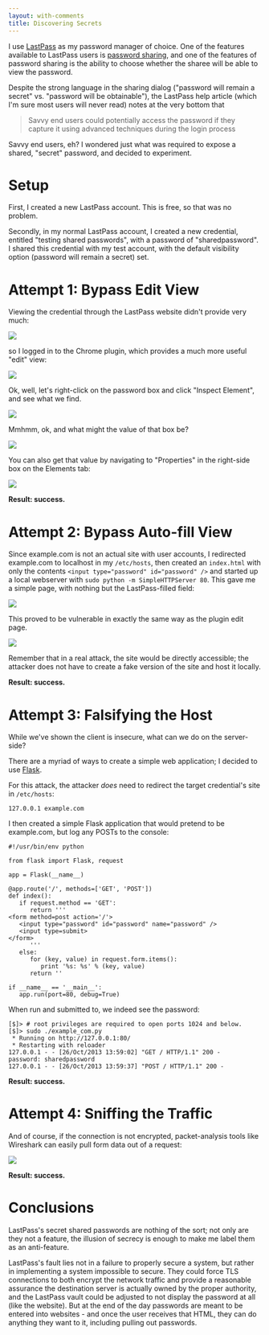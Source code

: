 ```yaml
---
layout: with-comments
title: Discovering Secrets
---
```


I use [LastPass] as my password manager of choice.  One of the features
available to LastPass users is [password sharing], and one of the features of
password sharing is the ability to choose whether the sharee will be able to
view the password.

Despite the strong language in the sharing dialog ("password will remain a
secret" vs. "password will be obtainable"), the LastPass help article (which
I'm sure most users will never read) notes at the very bottom that

> Savvy end users could potentially access the password if they capture it
> using advanced techniques during the login process

Savvy end users, eh?  I wondered just what was required to expose a shared,
"secret" password, and decided to experiment.

[LastPass]: https://en.wikipedia.org/wiki/Lastpass
[password sharing]: https://helpdesk.lastpass.com/features/sharing/

# Setup

First, I created a new LastPass account.  This is free, so that was no problem.

Secondly, in my normal LastPass account, I created a new credential, entitled
"testing shared passwords", with a password of "sharedpassword".  I shared this
credential with my test account, with the default visibility option (password
will remain a secret) set.

# Attempt 1: Bypass Edit View

Viewing the credential through the LastPass website didn't provide very much:

![](/media/images/posts/2013-10-26-discovering-secrets/01.png)

so I logged in to the Chrome plugin, which provides a much more useful "edit"
view:

![](/media/images/posts/2013-10-26-discovering-secrets/02.png)

Ok, well, let's right-click on the password box and click "Inspect Element",
and see what we find.

![](/media/images/posts/2013-10-26-discovering-secrets/03.png)

Mmhmm, ok, and what might the value of that box be?

![](/media/images/posts/2013-10-26-discovering-secrets/04.png)

You can also get that value by navigating to "Properties" in the right-side box
on the Elements tab:

![](/media/images/posts/2013-10-26-discovering-secrets/05.png)

**Result: success.**

# Attempt 2: Bypass Auto-fill View

Since example.com is not an actual site with user accounts, I redirected
example.com to localhost in my `/etc/hosts`, then created an `index.html` with
only the contents `<input type="password" id="password" />` and started up a
local webserver with `sudo python -m SimpleHTTPServer 80`.  This gave me a
simple page, with nothing but the LastPass-filled field:

![](/media/images/posts/2013-10-26-discovering-secrets/06.png)

This proved to be vulnerable in exactly the same way as the plugin edit page.

![](/media/images/posts/2013-10-26-discovering-secrets/07.png)

Remember that in a real attack, the site would be directly accessible; the
attacker does not have to create a fake version of the site and host it
locally.

**Result: success.**

# Attempt 3: Falsifying the Host

While we've shown the client is insecure, what can we do on the server-side?

There are a myriad of ways to create a simple web application; I decided to use
[Flask].

For this attack, the attacker *does* need to redirect the target credential's
site in `/etc/hosts`:

    127.0.0.1 example.com

I then created a simple Flask application that would pretend to be example.com,
but log any POSTs to the console:

    #!/usr/bin/env python
    
    from flask import Flask, request
    
    app = Flask(__name__)
    
    @app.route('/', methods=['GET', 'POST'])
    def index():
       if request.method == 'GET':
          return '''
    <form method=post action='/'>
       <input type="password" id="password" name="password" />
       <input type=submit>
    </form>
          '''
       else:
          for (key, value) in request.form.items():
             print '%s: %s' % (key, value)
          return ''
    
    if __name__ == '__main__':
       app.run(port=80, debug=True)

When run and submitted to, we indeed see the password:

    [$]> # root privileges are required to open ports 1024 and below.
    [$]> sudo ./example_com.py
     * Running on http://127.0.0.1:80/
     * Restarting with reloader
    127.0.0.1 - - [26/Oct/2013 13:59:02] "GET / HTTP/1.1" 200 -
    password: sharedpassword
    127.0.0.1 - - [26/Oct/2013 13:59:37] "POST / HTTP/1.1" 200 -

**Result: success.**

[Flask]: http://flask.pocoo.org/

# Attempt 4: Sniffing the Traffic

And of course, if the connection is not encrypted, packet-analysis tools like
Wireshark can easily pull form data out of a request:

![](/media/images/posts/2013-10-26-discovering-secrets/08.png)

**Result: success.**

# Conclusions

LastPass's secret shared passwords are nothing of the sort; not only are they
not a feature, the illusion of secrecy is enough to make me label them as an
anti-feature.

LastPass's fault lies not in a failure to properly secure a system, but rather
in implementing a system impossible to secure.  They could force TLS
connections to both encrypt the network traffic and provide a reasonable
assurance the destination server is actually owned by the proper authority, and
the LastPass vault could be adjusted to not display the password at all (like
the website).  But at the end of the day passwords are meant to be entered into
websites - and once the user receives that HTML, they can do anything they want
to it, including pulling out passwords.

